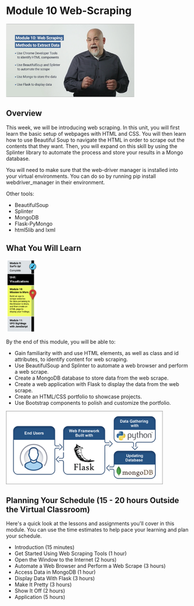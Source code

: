 # Module 10 Web-Scraping

<img src="./Images/Module_10_intro_Dr_Reed.png" alt="Module 10 Web-Scraping" height="200"/>

## Overview
This week, we will be introducing web scraping. In this unit, you will first learn the basic setup of webpages with HTML and CSS. You will then learn how to use Beautiful Soup to navigate the HTML in order to scrape out the contents that they want. Then, you will expand on this skill by using the Splinter library to automate the process and store your results in a Mongo database.

You will need to make sure that the web-driver manager is installed into your virtual environments. You can do so by running pip install webdriver_manager in their environment.

Other tools:
* BeautifulSoup
* Splinter
* MongoDB
* Flask-PyMongo
* html5lib and lxml

## What You Will Learn
<img src="./Images/Module_10_Roadmap.png" alt="Module 10 Web-Scraping" height="200"/>

By the end of this module, you will be able to: 

* Gain familiarity with and use HTML elements, as well as class and id attributes, to identify content for web scraping.
* Use BeautifulSoup and Splinter to automate a web browser and perform a web scrape.
* Create a MongoDB database to store data from the web scrape.
* Create a web application with Flask to display the data from the web scrape.
* Create an HTML/CSS portfolio to showcase projects.
* Use Bootstrap components to polish and customize the portfolio.

<img src="./Images/data-10-1-1-1-use-the-web-scraping-method-extract-into-mongo.png" alt="Tools for Web-Scraping" height="200"/>

## Planning Your Schedule (15 - 20 hours Outside the Virtual Classroom)
Here's a quick look at the lessons and assignments you'll cover in this module. You can use the time estimates to help pace your learning and plan your schedule.

* Introduction (15 minutes)
* Get Started Using Web Scraping Tools (1 hour)
* Open the Window to the Internet (2 hours)
* Automate a Web Browser and Perform a Web Scrape (3 hours)
* Access Data in MongoDB (1 hour)
* Display Data With Flask (3 hours)
* Make It Pretty (3 hours)
* Show It Off (2 hours)
* Application (5 hours)